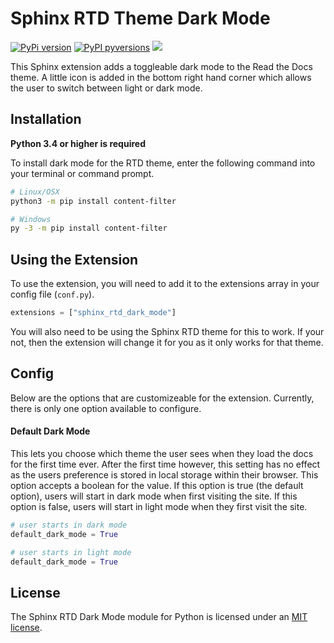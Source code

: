 # Sphinx RTD Theme Dark Mode

[![PyPi version](https://img.shields.io/pypi/v/sphinx-rtd-dark-mode.svg)](https://pypi.python.org/pypi/sphinx-rtd-dark-mode/) [![PyPI pyversions](https://img.shields.io/pypi/pyversions/sphinx-rtd-dark-mode.svg)](https://pypi.python.org/pypi/sphinx-rtd-dark-mode/) [![](https://img.shields.io/github/license/MrDogeBro/sphinx-rtd-dark-mode.svg)](https://github.com/MrDogeBro/sphinx_rtd_dark_mode/blob/master/LICENSE)

This Sphinx extension adds a toggleable dark mode to the Read the Docs theme.
A little icon is added in the bottom right hand corner which allows the user
to switch between light or dark mode.

## Installation

**Python 3.4 or higher is required**

To install dark mode for the RTD theme, enter the following command into your
terminal or command prompt.

```bash
# Linux/OSX
python3 -m pip install content-filter

# Windows
py -3 -m pip install content-filter
```

## Using the Extension

To use the extension, you will need to add it to the extensions array in your config
file (`conf.py`).

```py
extensions = ["sphinx_rtd_dark_mode"]
```

You will also need to be using the Sphinx RTD theme for this to work. If your not,
then the extension will change it for you as it only works for that theme.

## Config

Below are the options that are customizeable for the extension. Currently, there
is only one option available to configure.

#### Default Dark Mode

This lets you choose which theme the user sees when they load the docs for the first
time ever. After the first time however, this setting has no effect as the users
preference is stored in local storage within their browser. This option accepts a
boolean for the value. If this option is true (the default option), users will start
in dark mode when first visiting the site. If this option is false, users will start
in light mode when they first visit the site.

```py
# user starts in dark mode
default_dark_mode = True

# user starts in light mode
default_dark_mode = True
```

## License

The Sphinx RTD Dark Mode module for Python is licensed under an [MIT license](https://github.com/MrDogeBro/sphinx_rtd_dark_mode/blob/master/LICENSE).
